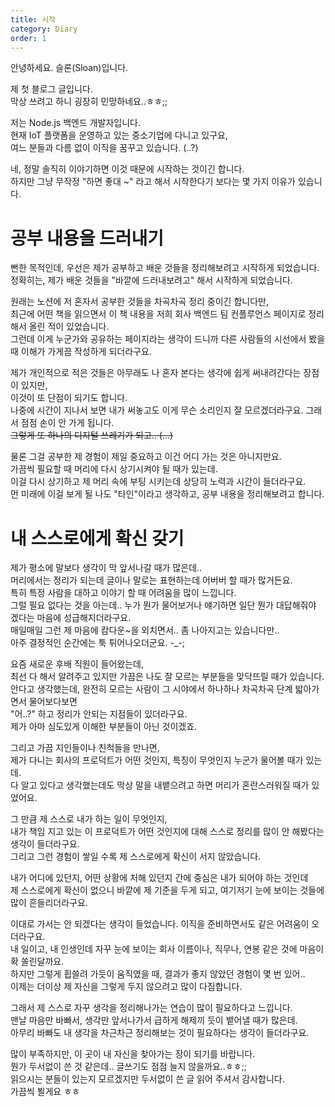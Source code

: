 ```yaml
---
title: 시작
category: Diary
order: 1
---
```


안녕하세요. 슬론(Sloan)입니다.

제 첫 블로그 글입니다.
<br>
막상 쓰려고 하니 굉장히 민망하네요..ㅎㅎ;;

저는 Node.js 백엔드 개발자입니다.
<br>
현재 IoT 플랫폼을 운영하고 있는 중소기업에 다니고 있구요,
<br>
여느 분들과 다름 없이 이직을 꿈꾸고 있습니다. (..?)

네, 정말 솔직히 이야기하면 이것 때문에 시작하는 것이긴 합니다.<br>
하지만 그냥 무작정 "하면 좋대 ~" 라고 해서 시작한다기 보다는 몇 가지 이유가 있습니다.

# 공부 내용을 드러내기

뻔한 목적인데, 우선은 제가 공부하고 배운 것들을 정리해보려고 시작하게 되었습니다.<br>
정확히는, 제가 배운 것들을 "바깥에 드러내보려고" 해서 시작하게 되었습니다.

원래는 노션에 저 혼자서 공부한 것들을 차곡차곡 정리 중이긴 합니다만,<br>
최근에 어떤 책을 읽으면서 이 책 내용을 저희 회사 백엔드 팀 컨플루언스 페이지로 정리해서 올린 적이 있었습니다.<br>
그런데 이게 누군가와 공유하는 페이지라는 생각이 드니까 다른 사람들의 시선에서 봤을 때 이해가 가게끔 작성하게 되더라구요.

제가 개인적으로 적은 것들은 아무래도 나 혼자 본다는 생각에 쉽게 써내려간다는 장점이 있지만,<br>이것이 또 단점이 되기도 합니다.<br>
나중에 시간이 지나서 보면 내가 써놓고도 이게 무슨 소리인지 잘 모르겠더라구요. 그래서 점점 손이 안 가게 됩니다.<br>
~~그렇게 또 하나의 디지털 쓰레기가 되고.. (...)~~

물론 그걸 공부한 제 경험이 제일 중요하고 이건 어디 가는 것은 아니지만요.<br>
가끔씩 필요할 때 머리에 다시 상기시켜야 될 때가 있는데.<br>
이걸 다시 상기하고 제 머리 속에 부팅 시키는데 상당히 노력과 시간이 들더라구요.<br>
먼 미래에 이걸 보게 될 나도 "타인"이라고 생각하고, 공부 내용을 정리해보려고 합니다.

# 내 스스로에게 확신 갖기

제가 평소에 말보다 생각이 막 앞서나갈 때가 많은데..<br>
머리에서는 정리가 되는데 글이나 말로는 표현하는데 어버버 할 때가 많거든요.<br>
특히 특정 사람을 대하고 이야기 할 때 어려움을 많이 느낍니다.<br>
그럴 필요 없다는 것을 아는데.. 누가 뭔가 물어보거나 얘기하면 일단 뭔가 대답해줘야 겠다는 마음에 성급해지더라구요.<br>
매일매일 그런 제 마음에 캄다운~을 외치면서.. 좀 나아지고는 있습니다만..<br>
아주 결정적인 순간에는 툭 튀어나오더군요. -\_-;

요즘 새로운 후배 직원이 들어왔는데,<br>
최선 다 해서 알려주고 있지만 가끔은 나도 잘 모르는 부분들을 맞닥뜨릴 때가 있습니다.<br>
안다고 생각했는데, 완전히 모르는 사람이 그 시야에서 하나하나 차곡차곡 단계 밟아가면서 물어보다보면<br>
"어..?" 하고 정리가 안되는 지점들이 있더라구요.<br>
제가 아마 심도있게 이해한 부분들이 아닌 것이겠죠.

그리고 가끔 지인들이나 친척들을 만나면,<br>
제가 다니는 회사의 프로덕트가 어떤 것인지, 특징이 무엇인지 누군가 물어볼 때가 있는데.<br>
다 알고 있다고 생각했는데도 막상 말을 내뱉으려고 하면 머리가 혼란스러워질 때가 있었어요.

그 만큼 제 스스로 내가 하는 일이 무엇인지,<br>
내가 책임 지고 있는 이 프로덕트가 어떤 것인지에 대해 스스로 정리를 많이 안 해봤다는 생각이 들더라구요.<br>
그리고 그런 경험이 쌓일 수록 제 스스로에게 확신이 서지 않았습니다.

내가 어디에 있던지, 어떤 상황에 처해 있던지 간에 중심은 내가 되어야 하는 것인데<br>
제 스스로에게 확신이 없으니 바깥에 제 기준을 두게 되고, 여기저기 눈에 보이는 것들에 많이 흔들리더라구요.

이대로 가서는 안 되겠다는 생각이 들었습니다. 이직을 준비하면서도 같은 어려움이 오더라구요.<br>
내 일이고, 내 인생인데 자꾸 눈에 보이는 회사 이름이나, 직무나, 연봉 같은 것에 마음이 확 쏠린달까요.<br>
하지만 그렇게 휩쓸려 가듯이 움직였을 때, 결과가 좋지 않았던 경험이 몇 번 있어..<br>
이제는 더이상 제 자신을 그렇게 두지 않으려고 많이 다짐합니다.

그래서 제 스스로 자꾸 생각을 정리해나가는 연습이 많이 필요하다고 느낍니다.<br>
맨날 마음만 바빠서, 생각만 앞서나가서 급하게 해제끼 듯이 뱉어낼 때가 많은데.<br>
아무리 바빠도 내 생각을 차근차근 정리해보는 것이 필요하다는 생각이 들더라구요.

많이 부족하지만, 이 곳이 내 자신을 찾아가는 장이 되기를 바랍니다.<br>
뭔가 두서없이 쓴 것 같은데.. 글쓰기도 점점 늘지 않을까요..ㅎㅎ;;<br>
읽으시는 분들이 있는지 모르겠지만 두서없이 쓴 글 읽어 주셔서 감사합니다.<br>
가끔씩 뵐게요 ㅎㅎ
